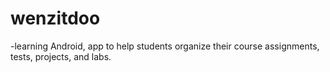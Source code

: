 # wenzitdoo
-learning Android, app to help students organize their course assignments, tests, projects, and labs.
